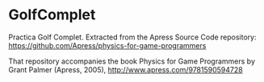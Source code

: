 # GolfComplet

Practica Golf Complet. Extracted from the Apress Source Code repository: https://github.com/Apress/physics-for-game-programmers

That repository accompanies the book Physics for Game Programmers by Grant Palmer (Apress, 2005), http://www.apress.com/9781590594728
